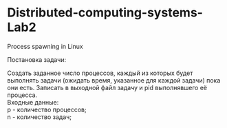 # Distributed-computing-systems-Lab2
Process spawning in Linux

Постановка задачи:

Создать заданное число процессов, каждый из которых будет выполнять задачи
(ожидать время, указанное для каждой задачи) пока они есть. 
Записать в выходной файл задачу и pid выполнявшего её процесса.          
 Входные данные:          
p - количество процессов;          
n - количество задач;          
